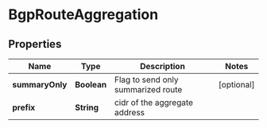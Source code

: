 # BgpRouteAggregation

## Properties
Name | Type | Description | Notes
------------ | ------------- | ------------- | -------------
**summaryOnly** | **Boolean** | Flag to send only summarized route |  [optional]
**prefix** | **String** | cidr of the aggregate address | 

